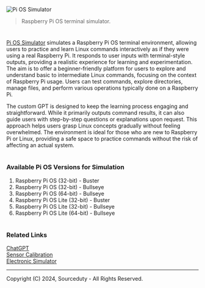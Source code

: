 ![Pi OS Simulator](https://github.com/user-attachments/assets/a18dd170-8c14-4587-9b34-6e457a41502d)

> Raspberry Pi OS terminal simulator.

#

[Pi OS Simulator](https://chatgpt.com/g/g-1HGqj0Z99-pi-os-simulator) simulates a Raspberry Pi OS terminal environment, allowing users to practice and learn Linux commands interactively as if they were using a real Raspberry Pi. It responds to user inputs with terminal-style outputs, providing a realistic experience for learning and experimentation. The aim is to offer a beginner-friendly platform for users to explore and understand basic to intermediate Linux commands, focusing on the context of Raspberry Pi usage. Users can test commands, explore directories, manage files, and perform various operations typically done on a Raspberry Pi.

The custom GPT is designed to keep the learning process engaging and straightforward. While it primarily outputs command results, it can also guide users with step-by-step questions or explanations upon request. This approach helps users grasp Linux concepts gradually without feeling overwhelmed. The environment is ideal for those who are new to Raspberry Pi or Linux, providing a safe space to practice commands without the risk of affecting an actual system.

#
### Available Pi OS Versions for Simulation

1. Raspberry Pi OS (32-bit) - Buster
2. Raspberry Pi OS (32-bit) - Bullseye
3. Raspberry Pi OS (64-bit) - Bullseye
4. Raspberry Pi OS Lite (32-bit) - Buster
5. Raspberry Pi OS Lite (32-bit) - Bullseye
6. Raspberry Pi OS Lite (64-bit) - Bullseye

#
### Related Links

[ChatGPT](https://github.com/sourceduty/ChatGPT)
<br>
[Sensor Calibration](https://chatgpt.com/g/g-uGKloGHOe-sensor-calibration)
<br>
[Electronic Simulator](https://chat.openai.com/g/g-409Bg1hAQ-electronic-simulator)

***
Copyright (C) 2024, Sourceduty - All Rights Reserved.
